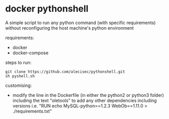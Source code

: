 # docker pythonshell

A simple script to run any python command (with specific requirements) without reconfiguring the host machine's python environment

requirements:

* docker
* docker-compose

steps to run:

    git clone https://github.com/alecisec/pythonshell.git
    sh pyshell.sh

customising:

* modify the line in the Dockerfile (in either the python2 or python3 folder) including the text "oletools" to add any other dependencies including versions i.e. "RUN echo MySQL-python==1.2.3 WebOb==1.11.0 > ./requirements.txt" 
